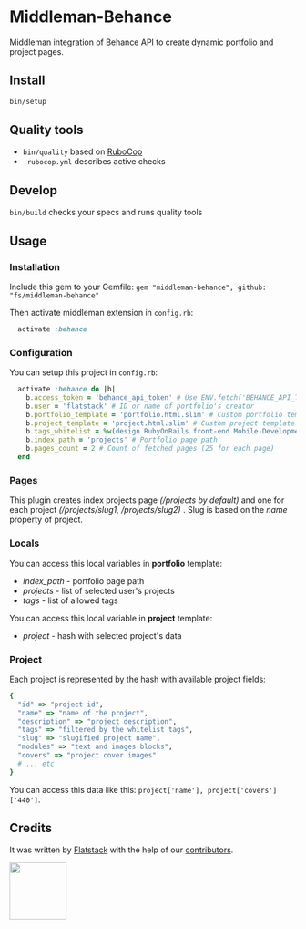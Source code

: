 # Middleman-Behance
Middleman integration of Behance API to create dynamic portfolio and project pages.

## Install

```bash
bin/setup
```

## Quality tools

* `bin/quality` based on [RuboCop](https://github.com/bbatsov/rubocop)
* `.rubocop.yml` describes active checks

## Develop

`bin/build` checks your specs and runs quality tools

## Usage
### Installation
Include this gem to your Gemfile:
`gem "middleman-behance", github: "fs/middleman-behance"`

Then activate middleman extension in `config.rb`:

```ruby
  activate :behance
```

### Configuration
You can setup this project in `config.rb`:

```ruby
  activate :behance do |b|
  	b.access_token = 'behance_api_token' # Use ENV.fetch('BEHANCE_API_TOKEN') in production
    b.user = 'flatstack' # ID or name of portfolio's creator
    b.portfolio_template = 'portfolio.html.slim' # Custom portfolio template
    b.project_template = 'project.html.slim' # Custom project template
    b.tags_whitelist = %w(design RubyOnRails front-end Mobile-Development) # List of allowed tags
    b.index_path = 'projects' # Portfolio page path
    b.pages_count = 2 # Count of fetched pages (25 for each page)
  end
```

### Pages
This plugin creates index projects page *(/projects by default)* and one for each project *(/projects/slug1, /projects/slug2)* .
Slug is based on the *name* property of project.

### Locals
You can access this local variables in **portfolio** template:

* *index_path* - portfolio page path
* *projects* - list of selected user's projects
* *tags* - list of allowed tags

You can access this local variable in **project** template:

* *project* - hash with selected project's data

### Project
Each project is represented by the hash with available project fields:

```ruby
{
  "id" => "project id",
  "name" => "name of the project",
  "description" => "project description",
  "tags" => "filtered by the whitelist tags",
  "slug" => "slugified project name",
  "modules" => "text and images blocks",
  "covers" => "project cover images"
  # ... etc
}
```
You can access this data like this: `project['name'], project['covers']['440']`.



## Credits

It was written by [Flatstack](http://www.flatstack.com) with the help of our
[contributors](http://github.com/fs/middleman-behance/contributors).


[<img src="http://www.flatstack.com/logo.svg" width="100"/>](http://www.flatstack.com)
